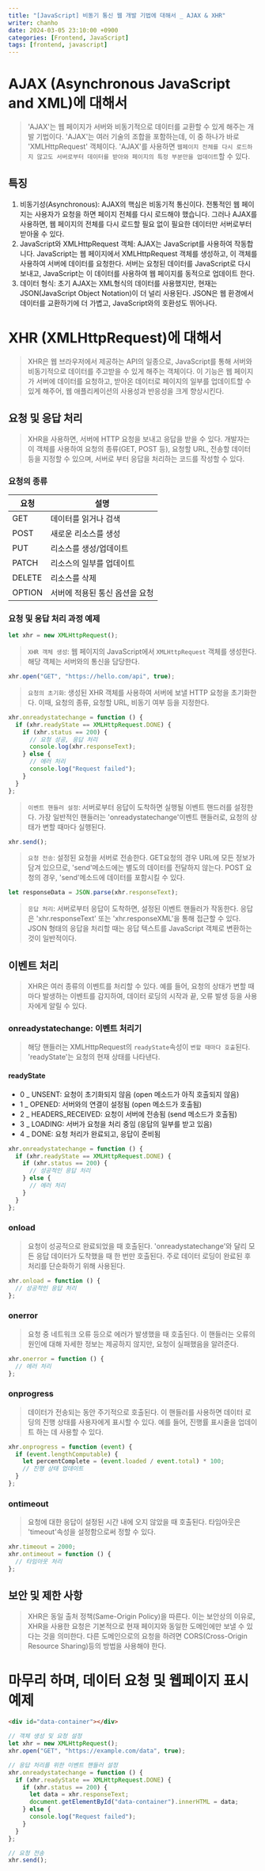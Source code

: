 ```yaml
---
title: "[JavaScript] 비동기 통신 웹 개발 기법에 대해서 _ AJAX & XHR"
writer: chanho
date: 2024-03-05 23:10:00 +0900
categories: [Frontend, JavaScript]
tags: [frontend, javascript]
---
```


# AJAX (Asynchronous JavaScript and XML)에 대해서

> 'AJAX'는 웹 페이지가 서버와 비동기적으로 데이터를 교환할 수 있게 해주는 개발 기법이다. 'AJAX'는 여러 기술의 조합을 포함하는데, 이 중 하나가 바로 'XMLHttpRequest' 객체이다. 'AJAX'를 사용하면 `웹페이지 전체를 다시 로드하지 않고도 서버로부터 데이터를 받아와 페이지의 특정 부분만을 업데이트`할 수 있다.

## 특징

1. 비동기성(Asynchronous): AJAX의 핵심은 비동기적 통신이다. 전통적인 웹 페이지는 사용자가 요청을 하면 페이지 전체를 다시 로드해야 했습니다. 그러나 AJAX를 사용하면, 웹 페이지의 전체를 다시 로드할 필요 없이 필요한 데이터만 서버로부터 받아올 수 있다.
2. JavaScript와 XMLHttpRequest 객체: AJAX는 JavaScript를 사용하여 작동합니다. JavaScript는 웹 페이지에서 XMLHttpRequest 객체를 생성하고, 이 객체를 사용하여 서버에 데이터를 요청한다. 서버는 요청된 데이터를 JavaScript로 다시 보내고, JavaScript는 이 데이터를 사용하여 웹 페이지를 동적으로 업데이트 한다.
3. 데이터 형식: 초기 AJAX는 XML형식의 데이터를 사용했지만, 현재는 JSON(JavaScript Object Notation)이 더 널리 사용된다. JSON은 웹 환경에서 데이터를 교환하기에 더 가볍고, JavaScript와의 호환성도 뛰어나다.

# XHR (XMLHttpRequest)에 대해서

> XHR은 웹 브라우저에서 제공하는 API의 일종으로, JavaScript를 통해 서버와 비동기적으로 데이터를 주고받을 수 있게 해주는 객체이다. 이 기능은 웹 페이지가 서버에 데이터를 요청하고, 받아온 데이터로 페이지의 일부를 업데이트할 수 있게 해주어, 웹 애플리케이션의 사용성과 반응성을 크게 향상시킨다.

## 요청 및 응답 처리

> XHR을 사용하면, 서버에 HTTP 요청을 보내고 응답을 받을 수 있다. 개발자는 이 객체를 사용하여 요청의 종류(GET, POST 등), 요청할 URL, 전송할 데이터 등을 지정할 수 있으며, 서버로 부터 응답을 처리하는 코드를 작성할 수 있다.

### 요청의 종류

| 요청   | 설명                           |
| ------ | ------------------------------ |
| GET    | 데이터를 읽거나 검색           |
| POST   | 새로운 리소스를 생성           |
| PUT    | 리소스를 생성/업데이트         |
| PATCH  | 리소스의 일부를 업데이트       |
| DELETE | 리소스를 삭제                  |
| OPTION | 서버에 적용된 통신 옵션을 요청 |

### 요청 및 응답 처리 과정 예제

```javascript
let xhr = new XMLHttpRequest();
```

> `XHR 객체 생성`: 웹 페이지의 JavaScript에서 `XMLHttpRequest` 객체를 생성한다. 해당 객체는 서버와의 통신을 담당한다.

```javascript
xhr.open("GET", "https://hello.com/api", true);
```

> `요청의 초기화`: 생성된 XHR 객체를 사용하여 서버에 보낼 HTTP 요청을 초기화한다. 이때, 요청의 종류, 요청할 URL, 비동기 여부 등을 지정한다.

```javascript
xhr.onreadystatechange = function () {
  if (xhr.readyState == XMLHttpRequest.DONE) {
    if (xhr.status == 200) {
      // 요청 성공, 응답 처리
      console.log(xhr.responseText);
    } else {
      // 에러 처리
      console.log("Request failed");
    }
  }
};
```

> `이벤트 핸들러 설정`: 서버로부터 응답이 도착하면 실행될 이벤트 핸드러를 설정한다. 가장 일반적인 핸들러는 'onreadystatechange'이벤트 핸들러로, 요청의 상태가 변할 때마다 실행된다.

```javascript
xhr.send();
```

> `요청 전송`: 설정된 요청을 서버로 전송한다. GET요청의 경우 URL에 모든 정보가 담겨 있으므로, 'send'메소드에는 별도의 데이터를 전달하지 않는다. POST 요청의 경우, 'send'메소드에 데이터를 포함시킬 수 있다.

```javascript
let responseData = JSON.parse(xhr.responseText);
```

> `응답 처리`: 서버로부터 응답이 도착하면, 설정된 이벤트 핸들러가 작동한다. 응답은 'xhr.responseText' 또는 'xhr.responseXML'을 통해 접근할 수 있다. JSON 형태의 응답을 처리할 때는 응답 텍스트를 JavaScript 객체로 변환하는 것이 일반적이다.

## 이벤트 처리

> XHR은 여러 종류의 이벤트를 처리할 수 있다. 예를 들어, 요청의 상태가 변할 때마다 발생하는 이벤트를 감지하여, 데이터 로딩의 시작과 끝, 오류 발생 등을 사용자에게 알릴 수 있다.

### onreadystatechange: 이벤트 처리기

> 해당 핸들러는 XMLHttpRequest의 `readyState`속성이 `변할 때마다 호출`된다. 'readyState'는 요청의 현재 상태를 나타낸다.

#### readyState

- 0 \_ UNSENT: 요청이 초기화되지 않음 (open 메소드가 아직 호출되지 않음)
- 1 \_ OPENED: 서버와의 연결이 설정됨 (open 메소드가 호출됨)
- 2 \_ HEADERS_RECEIVED: 요청이 서버에 전송됨 (send 메소드가 호출됨)
- 3 \_ LOADING: 서버가 요청을 처리 중임 (응답의 일부를 받고 있음)
- 4 \_ DONE: 요청 처리가 완료되고, 응답이 준비됨

```javascript
xhr.onreadystatechange = function () {
  if (xhr.readyState == XMLHttpRequest.DONE) {
    if (xhr.status == 200) {
      // 성공적인 응답 처리
    } else {
      // 에러 처리
    }
  }
};
```

### onload

> 요청이 성공적으로 완료되었을 때 호출된다. 'onreadystatechange'와 달리 모든 응답 데이터가 도착했을 때 한 번만 호출된다. 주로 데이터 로딩이 완료된 후 처리를 단순화하기 위해 사용된다.

```javascript
xhr.onload = function () {
  // 성공적인 응답 처리
};
```

### onerror

> 요청 중 네트워크 오류 등으로 에러가 발생했을 때 호출된다. 이 핸들러는 오류의 원인에 대해 자세한 정보는 제공하지 않지만, 요청이 실패했음을 알려준다.

```javascript
xhr.onerror = function () {
  // 에러 처리
};
```

### onprogress

> 데이터가 전송되는 동안 주기적으로 호출된다. 이 핸들러를 사용하면 데이터 로딩의 진행 상태를 사용자에게 표시할 수 있다. 예를 들어, 진행률 표시줄을 업데이트 하는 데 사용할 수 있다.

```javascript
xhr.onprogress = function (event) {
  if (event.lengthComputable) {
    let percentComplete = (event.loaded / event.total) * 100;
    // 진행 상태 업데이트
  }
};
```

### ontimeout

> 요청에 대한 응답이 설정된 시간 내에 오지 않았을 때 호출된다. 타임아웃은 'timeout'속성을 설정함으로써 정할 수 있다.

```javascript
xhr.timeout = 2000;
xhr.ontimeout = function () {
  // 타임아웃 처리
};
```

## 보안 및 제한 사항

> XHR은 동일 출처 정책(Same-Origin Policy)을 따른다. 이는 보안상의 이유로, XHR을 사용한 요청은 기본적으로 현재 페이지와 동일한 도메인에만 보낼 수 있다는 것을 의미한다. 다른 도메인으로의 요청을 하려면 CORS(Cross-Origin Resource Sharing)등의 방법을 사용해야 한다.

# 마무리 하며, 데이터 요청 및 웹페이지 표시 예제

```html
<div id="data-container"></div>
```

```javascript
// 객체 생성 및 요청 설정
let xhr = new XMLHttpRequest();
xhr.open("GET", "https://example.com/data", true);

// 응답 처리를 위한 이벤트 핸들러 설정
xhr.onreadystatechange = function () {
  if (xhr.readyState == XMLHttpRequest.DONE) {
    if (xhr.status == 200) {
      let data = xhr.responseText;
      document.getElementById("data-container").innerHTML = data;
    } else {
      console.log("Request failed");
    }
  }
};

// 요청 전송
xhr.send();
```
